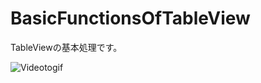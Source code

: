 # BasicFunctionsOfTableView

TableViewの基本処理です。

![Videotogif](https://user-images.githubusercontent.com/66754677/110242055-89958980-7f97-11eb-99cc-a315f30f7a1f.gif)

